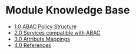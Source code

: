 # Module Knowledge Base
* [1.0 ABAC Policy Structure](./1-abac-policies.md)
* [2.0 Services compatible with ABAC](./2-abac-compatible-services.md)
* [3.0 Attribute Mappings](./3-attribute-mappings.md)
* [4.0 References](./4-references.md)
